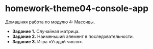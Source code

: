 # homework-theme04-console-app
Домашняя работа по модулю 4: Массивы. <br>
* **Задание 1.** Случайная матрица. 
* **Задание 2.** Наименьший элемент в последовательности.
* **Задание 3.** Игра «Угадай число».
